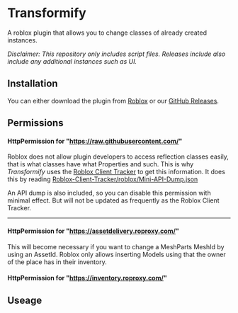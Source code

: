 # Transformify
A roblox plugin that allows you to change classes of already created instances.

_Disclaimer: This repository only includes script files. Releases include also include any additional instances such as UI._

## Installation

You can either download the plugin from [Roblox]() or our [GitHub Releases](https://github.com/StinkUniverse69/Transformify/releases).

## Permissions

#### HttpPermission for "https://raw.githubusercontent.com/"
Roblox does not allow plugin developers to access reflection classes easily, that is what classes have what Properties and such. This is why _Transformify_ uses the [Roblox Client Tracker]() to get this information. It does this by reading [Roblox-Client-Tracker/roblox/Mini-API-Dump.json](https://raw.githubusercontent.com/MaximumADHD/Roblox-Client-Tracker/roblox/Mini-API-Dump.json)

An API dump is also included, so you can disable this permission with minimal effect. But will not be updated as frequently as the Roblox Client Tracker.

---
 
#### HttpPermission for "https://assetdelivery.roproxy.com/"
This will become necessary if you want to change a MeshParts MeshId by using an AssetId. Roblox only allows inserting Models using  that the owner of the place has in their inventory. 

#### HttpPermission for "https://inventory.roproxy.com/"


## Useage